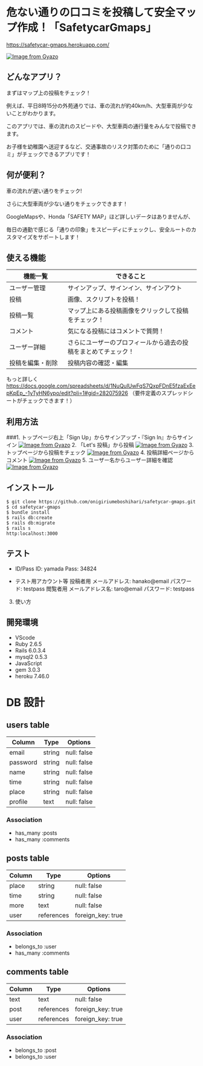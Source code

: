 # 危ない通りの口コミを投稿して安全マップ作成！「SafetycarGmaps」
https://safetycar-gmaps.herokuapp.com/

[![Image from Gyazo](https://i.gyazo.com/92cd25bdff674ef83881ed67fb1b85df.jpg)](https://gyazo.com/92cd25bdff674ef83881ed67fb1b85df)


## どんなアプリ？

まずはマップ上の投稿をチェック！

例えば、平日8時15分の外苑通りでは、車の流れが約40km/h、大型車両が少ないことがわかります。

このアプリでは、車の流れのスピードや、大型車両の通行量をみんなで投稿できます。

お子様を幼稚園へ送迎するなど、交通事故のリスク対策のために「通りの口コミ」がチェックできるアプリです！



## 何が便利？

車の流れが遅い通りをチェック!

さらに大型車両が少ない通りをチェックできます！

GoogleMapsや、Honda「SAFETY MAP」ほど詳しいデータはありませんが、

毎日の通勤で感じる「通りの印象」をスピーディにチェックし、安全ルートのカスタマイズをサポートします！


## 使える機能

| 機能一覧           | できること                                        |
| ----------------- | --------------------------------------------- |
| ユーザー管理      | サインアップ、サインイン、サインアウト                     |
| 投稿　　　　　　　 | 画像、スクリプトを投稿！ |
| 投稿一覧         | マップ上にある投稿画像をクリックして投稿をチェック！              |
| コメント           | 気になる投稿にはコメントで質問！                     |
| ユーザー詳細      | さらにユーザーのプロフィールから過去の投稿をまとめてチェック！              |
| 投稿を編集・削除 | 投稿内容の確認・編集                             |

もっと詳しく
https://docs.google.com/spreadsheets/d/1NuQulUwFqS7QxpFDnE5fzaExEepKpEp_-1yTyHN6ypo/edit?pli=1#gid=282075926
（要件定義のスプレッドシートがチェックできます！）

## 利用方法

###1. トップページ右上「Sign Up」からサインアップ・『Sign In』からサインイン
[![Image from Gyazo](https://i.gyazo.com/c743cc677597b45dbcc380cb21fb6107.png)](https://gyazo.com/c743cc677597b45dbcc380cb21fb6107)
2. 「Let's 投稿」から投稿
[![Image from Gyazo](https://i.gyazo.com/1b61cca37035e9504afb8091a3681bfe.png)](https://gyazo.com/1b61cca37035e9504afb8091a3681bfe)
3. トップページから投稿をチェック
[![Image from Gyazo](https://i.gyazo.com/26742cd805adf9b4e3f63baaa262004f.jpg)](https://gyazo.com/26742cd805adf9b4e3f63baaa262004f)
4. 投稿詳細ページからコメント
[![Image from Gyazo](https://i.gyazo.com/402df45eed716be85b58ebf0e8c5e949.png)](https://gyazo.com/402df45eed716be85b58ebf0e8c5e949)
5. ユーザー名からユーザー詳細を確認
[![Image from Gyazo](https://i.gyazo.com/3e6f02af3f91d34c5106301053c98dcc.jpg)](https://gyazo.com/3e6f02af3f91d34c5106301053c98dcc)

## インストール

```
$ git clone https://github.com/onigiriumeboshihari/safetycar-gmaps.git
$ cd safetycar-gmaps
$ bundle install
$ rails db:create
$ rails db:migrate
$ rails s
http:localhost:3000

```

## テスト

- ID/Pass
ID: yamada
Pass: 34824

- テスト用アカウント等
投稿者用
メールアドレス: hanako@email
パスワード: testpass
閲覧者用
メールアドレス名: taro@email
パスワード: testpass
3. 使い方

## 開発環境

- VScode
- Ruby 2.6.5
- Rails 6.0.3.4
- mysql2 0.5.3
- JavaScript
- gem 3.0.3
- heroku 7.46.0

# DB 設計

## users table

| Column             | Type                | Options                 |
|--------------------|---------------------|-------------------------|
| email              | string              | null: false             |
| password           | string              | null: false             |
| name               | string              | null: false             |
| time               | string              | null: false             |
| place              | string              | null: false             |
| profile            | text                | null: false             |

### Association

* has_many :posts
* has_many :comments

## posts table

| Column                              | Type       | Options           |
|-------------------------------------|------------|-------------------|
| place                               | string     | null: false       |
| time                                | string     | null: false       |
| more                                | text       | null: false       |
| user                                | references | foreign_key: true |

### Association

- belongs_to :user
- has_many :comments

## comments table

| Column      | Type       | Options           |
|-------------|------------|-------------------|
| text        | text       | null: false       |
| post        | references | foreign_key: true |
| user        | references | foreign_key: true |

### Association

- belongs_to :post
- belongs_to :user
